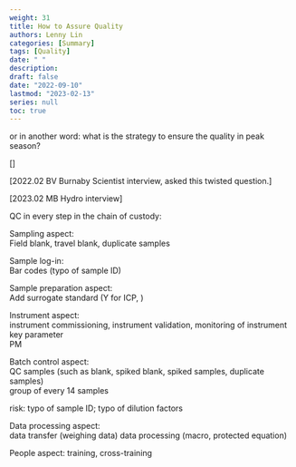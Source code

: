 ```yaml
---
weight: 31
title: How to Assure Quality
authors: Lenny Lin
categories: [Summary]
tags: [Quality]
date: " "
description: 
draft: false
date: "2022-09-10"
lastmod: "2023-02-13"
series: null
toc: true
---
```



or in another word: what is the strategy to ensure the quality in peak season?   

[]  

[2022.02 BV Burnaby Scientist interview, asked this twisted question.]   

[2023.02 MB Hydro interview]  


QC in every step in the chain of custody:  

Sampling aspect:  
Field blank, travel blank, duplicate samples


Sample log-in:  
Bar codes (typo of sample ID)


Sample preparation aspect:  
Add surrogate standard (Y for ICP, )


Instrument aspect:  
instrument commissioning, instrument validation, monitoring of instrument key parameter  
PM


Batch control aspect:  
QC samples (such as blank, spiked blank, spiked samples, duplicate samples)  
group of every 14 samples  

risk: typo of sample ID; typo of dilution factors


Data processing aspect:  
data transfer (weighing data) 
data processing (macro, protected equation)


People aspect:
training, cross-training
